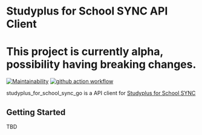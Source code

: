 # Studyplus for School SYNC API Client
# This project is currently alpha, possibility having breaking changes.
[![Maintainability](https://api.codeclimate.com/v1/badges/1704932645a35c702b79/maintainability)](https://codeclimate.com/github/atomiyama/studyplus_for_school_sync_go/maintainability)
[![github action workflow](https://github.com/atomiyama/studyplus_for_school_sync_go/actions/workflows/go.yml/badge.svg?branch:master)](https://github.com/atomiyama/studyplus_for_school_sync_go/actions?query=branch:master)

studyplus_for_school_sync_go is a API client for [Studyplus for School SYNC](https://studyplus.github.io/fs-sync-api/)

## Getting Started
TBD
